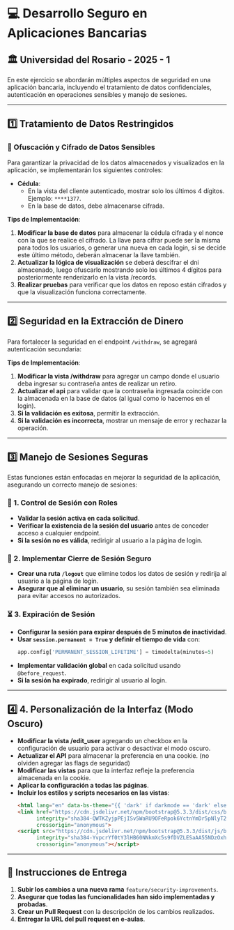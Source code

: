 # 💻 Desarrollo Seguro en Aplicaciones Bancarias

## 🏛 Universidad del Rosario - 2025 - 1

En este ejercicio se abordarán múltiples aspectos de seguridad en una aplicación bancaria, incluyendo el tratamiento de datos confidenciales, autenticación en operaciones sensibles y manejo de sesiones. 

---

## 1️⃣ Tratamiento de Datos Restringidos

### 🔐 Ofuscación y Cifrado de Datos Sensibles

Para garantizar la privacidad de los datos almacenados y visualizados en la aplicación, se implementarán los siguientes controles:

- **Cédula**: 
  - En la vista del cliente autenticado, mostrar solo los últimos 4 dígitos. Ejemplo: `****1377`.
  - En la base de datos, debe almacenarse cifrada.


**Tips de Implementación**:
1. **Modificar la base de datos** para almacenar la cédula cifrada y el nonce con la que se realice el cifrado. La llave para cifrar puede ser la misma para todos los usuarios, o generar una nueva en cada login, si se decide este último método, deberán almacenar la llave también. 
2. **Actualizar la lógica de visualización** se deberá descifrar el dni almacenado, luego ofuscarlo mostrando solo los últimos 4 dígitos para posteriormente renderizarlo en la vista /records.
3. **Realizar pruebas** para verificar que los datos en reposo están cifrados y que la visualización funciona correctamente.

---

## 2️⃣ Seguridad en la Extracción de Dinero

Para fortalecer la seguridad en el endpoint `/withdraw`, se agregará autenticación secundaria:

**Tips de Implementación**:
1. **Modificar la vista /withdraw** para agregar un campo donde el usuario deba ingresar su contraseña antes de realizar un retiro.
2. **Actualizar el api** para validar que la contraseña ingresada coincide con la almacenada en la base de datos (al igual como lo hacemos en el login).
3. **Si la validación es exitosa**, permitir la extracción.
4. **Si la validación es incorrecta**, mostrar un mensaje de error y rechazar la operación.

---

## 3️⃣ Manejo de Sesiones Seguras

Estas funciones están enfocadas en mejorar la seguridad de la aplicación, asegurando un correcto manejo de sesiones:

### 🔑 1. Control de Sesión con Roles

- **Validar la sesión activa en cada solicitud**.
- **Verificar la existencia de la sesión del usuario** antes de conceder acceso a cualquier endpoint.
- **Si la sesión no es válida**, redirigir al usuario a la página de login.

### 🚪 2. Implementar Cierre de Sesión Seguro

- **Crear una ruta `/logout`** que elimine todos los datos de sesión y redirija al usuario a la página de login.
- **Asegurar que al eliminar un usuario**, su sesión también sea eliminada para evitar accesos no autorizados.

### ⏳ 3. Expiración de Sesión

- **Configurar la sesión para expirar después de 5 minutos de inactividad**.
- **Usar `session.permanent = True` y definir el tiempo de vida** con:
  ```python
  app.config['PERMANENT_SESSION_LIFETIME'] = timedelta(minutes=5)
  ```
- **Implementar validación global** en cada solicitud usando `@before_request`.
- **Si la sesión ha expirado**, redirigir al usuario al login.

---

## 4️⃣ 4. Personalización de la Interfaz (Modo Oscuro)

- **Modificar la vista /edit_user** agregando un checkbox en la configuración de usuario para activar o desactivar el modo oscuro.
- **Actualizar el API** para almacenar la preferencia en una cookie. (no olviden agregar las flags de seguridad)
- **Modificar las vistas** para que la interfaz refleje la preferencia almacenada en la cookie.
- **Aplicar la configuración a todas las páginas**.
- **Incluir los estilos y scripts necesarios en las vistas**:
  ```html
  <html lang="en" data-bs-theme="{{ 'dark' if darkmode == 'dark' else 'light' }}">
  <link href="https://cdn.jsdelivr.net/npm/bootstrap@5.3.3/dist/css/bootstrap.min.css" rel="stylesheet"
        integrity="sha384-QWTKZyjpPEjISv5WaRU9OFeRpok6YctnYmDr5pNlyT2bRjXh0JMhjY6hW+ALEwIH"
        crossorigin="anonymous">
  <script src="https://cdn.jsdelivr.net/npm/bootstrap@5.3.3/dist/js/bootstrap.bundle.min.js"
        integrity="sha384-YvpcrYf0tY3lHB60NNkmXc5s9fDVZLESaAA55NDzOxhy9GkcIdslK1eN7N6jIeHz"
        crossorigin="anonymous"></script>
  ```

---

## 📌 Instrucciones de Entrega

1. **Subir los cambios a una nueva rama** `feature/security-improvements`.
2. **Asegurar que todas las funcionalidades han sido implementadas y probadas**.
3. **Crear un Pull Request** con la descripción de los cambios realizados.
4. **Entregar la URL del pull request en e-aulas**.

